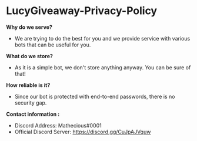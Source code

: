 # LucyGiveaway-Privacy-Policy
**Why do we serve?**
- We are trying to do the best for you and we provide service with various bots that can be useful for you.

**What do we store?**
- As it is a simple bot, we don't store anything anyway. You can be sure of that!

**How reliable is it?**
- Since our bot is protected with end-to-end passwords, there is no security gap.

**Contact information :**
- Discord Address: Mathecious#0001
- Official Discord Server: https://discord.gg/CuJpAJVquw
